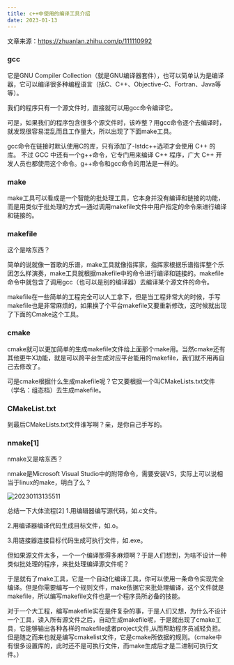```yaml
---
title: c++中使用的编译工具介绍
date: 2023-01-13
---
```


文章来源：https://zhuanlan.zhihu.com/p/111110992

### gcc

它是GNU Compiler Collection（就是GNU编译器套件），也可以简单认为是编译器，它可以编译很多种编程语言（括C、C++、Objective-C、Fortran、Java等等）。

我们的程序只有一个源文件时，直接就可以用gcc命令编译它。

可是，如果我们的程序包含很多个源文件时，该咋整？用gcc命令逐个去编译时，就发现很容易混乱而且工作量大，所以出现了下面make工具。

gcc命令在链接时默认使用C的库，只有添加了-lstdc++选项才会使用 C++ 的库。
不过 GCC 中还有一个g++命令，它专门用来编译 C++ 程序，广大 C++ 开发人员也都使用这个命令。g++命令和gcc命令的用法是一样的。

### make

make工具可以看成是一个智能的批处理工具，它本身并没有编译和链接的功能，而是用类似于批处理的方式—通过调用makefile文件中用户指定的命令来进行编译和链接的。

### makefile

这个是啥东西？

简单的说就像一首歌的乐谱，make工具就像指挥家，指挥家根据乐谱指挥整个乐团怎么样演奏，make工具就根据makefile中的命令进行编译和链接的。makefile命令中就包含了调用gcc（也可以是别的编译器）去编译某个源文件的命令。

makefile在一些简单的工程完全可以人工拿下，但是当工程非常大的时候，手写makefile也是非常麻烦的，如果换了个平台makefile又要重新修改，这时候就出现了下面的Cmake这个工具。

### cmake

cmake就可以更加简单的生成makefile文件给上面那个make用。当然cmake还有其他更牛X功能，就是可以跨平台生成对应平台能用的makefile，我们就不用再自己去修改了。

可是cmake根据什么生成makefile呢？它又要根据一个叫CMakeLists.txt文件（学名：组态档）去生成makefile。

### CMakeList.txt

到最后CMakeLists.txt文件谁写啊？亲，是你自己手写的。

### nmake[1]

nmake又是啥东西？

nmake是Microsoft Visual Studio中的附带命令，需要安装VS，实际上可以说相当于linux的make，明白了么？

![20230113135511](https://afatpig.oss-cn-chengdu.aliyuncs.com/blog/20230113135511.png)

总结一下大体流程[2]
1.用编辑器编写源代码，如.c文件。

2.用编译器编译代码生成目标文件，如.o。

3.用链接器连接目标代码生成可执行文件，如.exe。

但如果源文件太多，一个一个编译那得多麻烦啊？于是人们想到，为啥不设计一种类似批处理的程序，来批处理编译源文件呢？

于是就有了make工具，它是一个自动化编译工具，你可以使用一条命令实现完全编译。但是你需要编写一个规则文件，make依据它来批处理编译，这个文件就是makefile，所以编写makefile文件也是一个程序员所必备的技能。

对于一个大工程，编写makefile实在是件复杂的事，于是人们又想，为什么不设计一个工具，读入所有源文件之后，自动生成makefile呢，于是就出现了cmake工具，它能够输出各种各样的makefile或者project文件,从而帮助程序员减轻负担。但是随之而来也就是编写cmakelist文件，它是cmake所依据的规则。（cmake中有很多设置库的，此时还不是可执行文件，而make生成后才是二进制可执行文件。）
